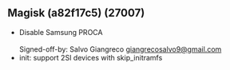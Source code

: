 ## Magisk (a82f17c5) (27007)
- Disable Samsung PROCA<br><br>Signed-off-by: Salvo Giangreco <giangrecosalvo9@gmail.com>
- init: support 2SI devices with skip_initramfs
